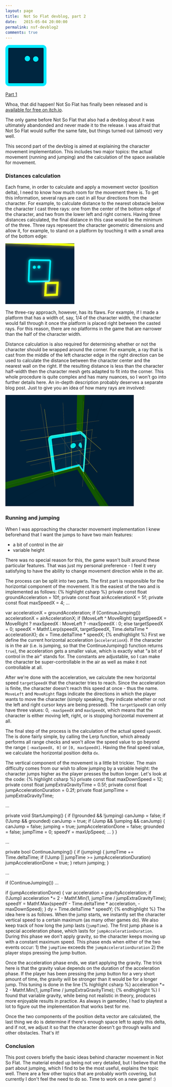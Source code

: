 ```yaml
---
layout: page
title:  Not So Flat devblog, part 2
date:   2015-05-04 20:00:00
permalink: nsf-devblog2
comments: true
---
```


<div class="row text-center"><img src="/images/nsf/player2.png" class="margined20"/></div>

<a href="/nsf-devblog">Part 1</a>

Whoa, that did happen! Not So Flat has finally been released and is <a href="http://0xc0dec.itch.io/notsoflat">available for free on itch.io</a>.

The only game before Not So Flat that also had a devblog about it was ultimately abandonded and never made it to the release.
I was afraid that Not So Flat would suffer the same fate, but things turned out (almost) very well.

This second part of the devblog is aimed at explaining the character movement implementation.
This includes two major topics: the actual movement (running and jumping) and the calculation of the space available for movement.

<!--break-->

### Distances calculation

Each frame, in order to calculate and apply a movement vector (position delta), I need to know how much room for the movement there is.
To get this information, several rays are cast in all four directions from the character.
For example, to calculate distance to the nearest obstacle below the character I cast three rays: one from the center of the bottom edge of the character, and two from the lower left and right corners.
Having three distances calculated, the final distance in this case would be the minimum of the three.
Three rays represent the character geometric dimensions and allow it, for example, to stand on a platform by touching it with a small area of the bottom edge:

<div class="row text-center"><img src="/images/nsf/screenshot1.png" class="margined20"/></div>

The three-ray approach, however, has its flaws.
For example, if I made a platform that has a width of, say, 1/4 of the character width, the character would fall through it once the platform is placed right between the casted rays.
For this reason, there are no platforms in the game that are narrower than the half of the character width.

Distance calculation is also required for determining whether or not the character should be wrapped around the corner.
For example, a ray that is cast from the middle of the left character edge in the right direction can be used to calculate the distance between the character center and the nearest wall on the right.
If the resulting distance is less than the character half-width then the character mesh gets adapted to fit into the corner.
This whole procedure is quite complex and has many nuances, so I won't go into further details here. An in-depth description probably deserves a separate blog post. Just to give you an idea of how many
rays are involved:

<div class="row text-center"><img src="/images/nsf/screenshot2.png" class="margined20"/></div>

### Running and jumping

When I was approaching the character movement implementation I knew beforehand that I want the jumps to have two main features:

* a bit of control in the air
* variable height

There was no special reason for this, the game wasn't built around these particular features. That was just my personal preference - I feel it very satisfying to have the ability to change movement direction while in the air.

The process can be split into two parts. The first part is responsible for the horizontal component of the movement. It is the easiest of the two and is implemented as follows:
{% highlight csharp %}
private const float groundAcceleration = 10f;
private const float airAccelerationX = 5f;
private const float maxSpeedX = 4;
...

var accelerationX = groundAcceleration;
if (ContinueJumping())
	accelerationX = airAccelerationX;
if (MoveLeft ^ MoveRight)
	targetSpeedX = MoveRight ? maxSpeedX : MoveLeft ? -maxSpeedX : 0;
else
	targetSpeedX = 0;
speedX = Mathf.Lerp(speedX, targetSpeedX, Time.deltaTime * accelerationX);
dx = Time.deltaTime * speedX;
{% endhighlight %}
First we define the current horizontal acceleration (`accelerationX`). If the character is in the air (i.e. is jumping, so that the ContinueJumping() function returns `true`), the acceleration gets a smaller value, which is exactly what "a bit of control in the air" stands for. The constants are adjustable, so I can make the character be super-controllable in the air as well as make it not controllable at all.

After we're done with the acceleration, we calculate the new horizontal speed `targetSpeedX` that the character tries to reach. Since the acceleration is finite, the character doesn't reach this speed at once - thus the name. `MoveLeft` and `MoveRight` flags indicate the directions in which the player wants to move the character (simply speaking, they indicate whether or not the left and right cursor keys are being pressed). The `targetSpeedX` can only have three values: 0, `-maxSpeedX` and `maxSpeedX`, which means that the character is either moving left, right, or is stopping horizontal movement at all.

The final step of the process is the calculation of the actual speed `speedX`. The is done fairly simple, by calling the Lerp function, which already performs all range checks and won't allow the speed value to go beyond the range `[-maxSpeedX, 0]` or `[0, maxSpeedX]`. Having the final speed value, we calculate the horizontal position delta `dx`.

The vertical component of the movement is a little bit trickier. The main difficulty comes from our wish to allow jumping by a variable height: the character jumps higher as the player presses the button longer.
Let's look at the code:
{% highlight csharp %}
private const float maxDownSpeed = 12;
private const float jumpExtraGravityTime = 0.5f;
private const float jumpAccelerationDuration = 0.2f;
private float jumpTime = jumpExtraGravityTime;

...

private void StartJumping()
{
	if (!grounded && !jumping)
		canJump = false;
	if (!Jump && grounded)
		canJump = true;
	if (Jump && !jumping && canJump)
	{
		canJump = false;
		jumping = true;
		jumpAccelerationDone = false;
		grounded = false;
		jumpTime = 0;
		speedY = maxUpSpeed;
		...
	}
}

...

private bool ContinueJumping()
{
	if (jumping)
	{
		jumpTime += Time.deltaTime;
		if (!Jump || jumpTime >= jumpAccelerationDuration)
			jumpAccelerationDone = true;
	}
	return jumping;
}

...


if (ContinueJumping())
...

if (jumpAccelerationDone)
{
	var acceleration = gravityAcceleration;
	if (!Jump)
		acceleration *= 2 - Mathf.Min(1, jumpTime / jumpExtraGravityTime);
	speedY = Mathf.Max(speedY - Time.deltaTime * acceleration, -maxDownSpeed);
}
dy = Time.deltaTime * speedY;
{% endhighlight %}
The idea here is as follows. When the jump starts, we instantly set the character vertical speed to a certain maximum (as many other games do). We also keep track of how long the jump lasts (`jumpTime`). The first jump phase is a special acceleration phase, which lasts for `jumpAccelerationDuration`. During this phase we don't apply gravity, so the character keeps moving up with a constant maximum speed. This phase ends when either of the two events occur: 1) the `jumpTime` exceeds the `jumpAccelerationDuration` 2) the player stops pressing the jump button.

Once the acceleration phase ends, we start applying the gravity. The trick here is that the gravity value depends on the duration of the acceleration phase. If the player has been pressing the jump button for a very short amount of time, the gravity will be stronger than it would be for a longer jump. This tuning is done in the line
{% highlight csharp %}
acceleration *= 2 - Mathf.Min(1, jumpTime / jumpExtraGravityTime);
{% endhighlight %}
I found that variable gravity, while being not realistic in theory, produces more enjoyable results in practice. As always in gamedev, I had to playtest a lot to figure out the implementation that works best for me.

Once the two components of the position delta vector are calculated, the last thing we do is determine if there's enough space left to apply this delta, and if not, we adjust it so that the character doesn't go through walls and other obstacles. That's it!

### Conclusion
This post covers briefly the basic ideas behind character movement in Not So Flat. The material ended up being not very detailed, but I believe that the part about jumping, which I find to be the most useful, explains the topic well. There are a few other topics that are probably worth covering, but currently I don't feel the need to do so. Time to work on a new game! :)
